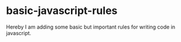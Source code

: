 # basic-javascript-rules
Hereby I am adding some basic but important rules for writing code in javascript.
